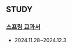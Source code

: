 ## STUDY
### [스프링 교과서](https://product.kyobobook.co.kr/detail/S000213355775)
- 2024.11.28~2024.12.3
